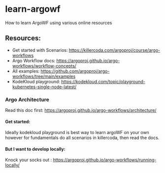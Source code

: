 # learn-argowf
How to learn ArgoWF using various online resources

## Resources:
* Get started with Scenarios:  https://killercoda.com/argoproj/course/argo-workflows
* Argo Workflow docs: https://argoproj.github.io/argo-workflows/workflow-concepts/
* All examples: https://github.com/argoproj/argo-workflows/tree/main/examples
* KodeKloud playground: https://kodekloud.com/topic/playground-kubernetes-single-node-latest/

### Argo Architecture
Read this doc first: https://argoproj.github.io/argo-workflows/architecture/

#### Get started:
Ideally kodekloud playground is best way to learn argoWF on your own however for fundamentals do all scenarios in killercoda, then read the docs.

#### But I want to develop locally:
Knock your socks out : https://argoproj.github.io/argo-workflows/running-locally/
